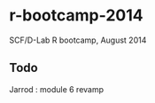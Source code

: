 r-bootcamp-2014
===============

SCF/D-Lab R bootcamp, August 2014

## Todo

Jarrod : module 6 revamp
